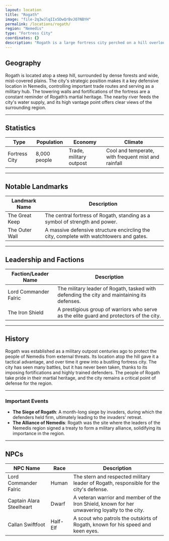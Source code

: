 ```yaml
---
layout: location
title: "Rogath"
image: "file-2q3wJlqIIx5DwQrBvJO7NBYH"
permalink: /locations/rogath/
region: "Nemedis"
type: "Fortress City"
coordinates: {}
description: "Rogath is a large fortress city perched on a hill overlooking the surrounding forests and plains, a strategic stronghold in the heart of Nemedis."
---
```


## Geography

Rogath is located atop a steep hill, surrounded by dense forests and wide, mist-covered plains. The city's strategic position makes it a key defensive location in Nemedis, controlling important trade routes and serving as a military hub. The towering walls and fortifications of the fortress are a constant reminder of Rogath’s martial heritage. The nearby river feeds the city's water supply, and its high vantage point offers clear views of the surrounding region.

---

## Statistics

| Type           | Population  | Economy                     | Climate                |
|----------------|-------------|-----------------------------|------------------------|
| Fortress City  | 8,000 people| Trade, military outpost      | Cool and temperate, with frequent mist and rainfall|

---

## Notable Landmarks

| Landmark Name             | Description                                                                                     |
|---------------------------|-------------------------------------------------------------------------------------------------|
| The Great Keep            | The central fortress of Rogath, standing as a symbol of strength and power.                     |
| The Outer Wall            | A massive defensive structure encircling the city, complete with watchtowers and gates.         |

---

## Leadership and Factions

| Faction/Leader Name        | Description                                                                                     |
|----------------------------|-------------------------------------------------------------------------------------------------|
| Lord Commander Falric       | The military leader of Rogath, tasked with defending the city and maintaining its defenses.     |
| The Iron Shield             | A prestigious group of warriors who serve as the elite guard and protectors of the city.        |

---

## History

Rogath was established as a military outpost centuries ago to protect the people of Nemedis from external threats. Its location atop the hill gave it a tactical advantage, and over time it grew into a bustling fortress city. The city has seen many battles, but it has never been taken, thanks to its imposing fortifications and highly trained defenders. The people of Rogath take pride in their martial heritage, and the city remains a critical point of defense for the region.

---

### Important Events

- **The Siege of Rogath**: A month-long siege by invaders, during which the defenders held firm, ultimately leading to the invaders' retreat.
- **The Alliance of Nemedis**: Rogath was the site where the leaders of the Nemedis region signed a treaty to form a military alliance, solidifying its importance in the region.

---

## NPCs

| NPC Name                  | Race     | Description                                           |
|---------------------------|----------|-------------------------------------------------------|
| Lord Commander Falric      | Human    | The stern and respected military leader of Rogath, responsible for the city's defense. |
| Captain Alara Steelheart   | Dwarf    | A veteran warrior and member of the Iron Shield, known for her unwavering loyalty to the city. |
| Callan Swiftfoot           | Half-Elf | A scout who patrols the outskirts of Rogath, known for his speed and keen eyes.        |

